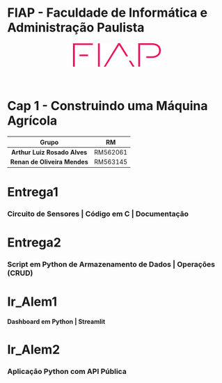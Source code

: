 # FIAP - Faculdade de Informática e Administração Paulista

<p align="center">
<a href= "https://www.fiap.com.br/"><img src="assets/logo-fiap.png" alt="FIAP - Faculdade de Informática e Admnistração Paulista" border="0" width=40% height=40%></a>
</p>

<br>

# Cap 1 - Construindo uma Máquina Agrícola

<div align="center">

|        Grupo             |                   RM                   |
|:------------------------:|:--------------------------------------:|
| **Arthur Luiz Rosado Alves** | RM562061                          |
| **Renan de Oliveira Mendes** | RM563145                          |

</div>

# Entrega1 

### Circuito de Sensores |  Código em C  |  Documentação

# Entrega2 

### Script em Python de Armazenamento de Dados |  Operações (CRUD)


# Ir_Alem1

#### Dashboard em Python |  Streamlit

# Ir_Alem2

### Aplicação Python com API Pública
